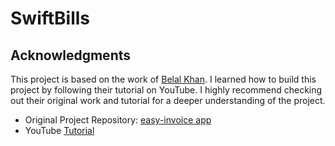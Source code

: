 # SwiftBills

## Acknowledgments

This project is based on the work of [Belal Khan](https://github.com/probelalkhan). 
I learned how to build this project by following their tutorial on YouTube.
I highly recommend checking out their original work and tutorial for a deeper understanding of the project.

- Original Project Repository: [easy-invoice app](https://github.com/probelalkhan/easy-invoice)
- YouTube [Tutorial](https://youtu.be/LHh2_TXBmS8?si=npKYRIIMSI2Yc7SO)
